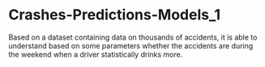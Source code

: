 # Crashes-Predictions-Models_1
Based on a dataset containing data on thousands of accidents, it is able to understand based on some parameters whether the accidents are during the weekend when a driver statistically drinks more.
